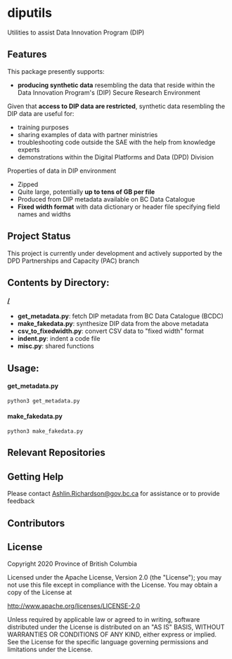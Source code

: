 # diputils
Utilities to assist Data Innovation Program (DIP)

## Features

This package presently supports:
* **producing synthetic data** resembling the data that reside within the Data Innovation Program's (DIP) Secure Research Environment

Given that **access to DIP data are restricted**, synthetic data resembling the DIP data are useful for:
* training purposes
* sharing examples of data with partner ministries
* troubleshooting code outside the SAE with the help from knowledge experts
* demonstrations within the Digital Platforms and Data (DPD) Division 

Properties of data in DIP environment
- Zipped
- Quite large, potentially **up to tens of GB per file**
- Produced from DIP metadata available on BC Data Catalogue
- **Fixed width format** with data dictionary or header file specifying field names and widths

## Project Status

This project is currently under development and actively supported by the DPD Partnerships and Capacity (PAC) branch

## Contents by Directory:

#### [/](.//)
- **get_metadata.py**: fetch DIP metadata from BC Data Catalogue (BCDC)
- **make_fakedata.py**: synthesize DIP data from the above metadata
- **csv_to_fixedwidth.py**: convert CSV data to "fixed width" format
- **indent.py**: indent a code file
- **misc.py**: shared functions

## Usage:

#### get_metadata.py
```python3 get_metadata.py```

#### make_fakedata.py
```python3 make_fakedata.py```

## Relevant Repositories

#### []()

## Getting Help
Please contact Ashlin.Richardson@gov.bc.ca for assistance or to provide feedback

## Contributors


## License

Copyright 2020 Province of British Columbia

Licensed under the Apache License, Version 2.0 (the "License");
you may not use this file except in compliance with the License.
You may obtain a copy of the License at

   http://www.apache.org/licenses/LICENSE-2.0

Unless required by applicable law or agreed to in writing, software
distributed under the License is distributed on an "AS IS" BASIS,
WITHOUT WARRANTIES OR CONDITIONS OF ANY KIND, either express or implied.
See the License for the specific language governing permissions and limitations under the License.
